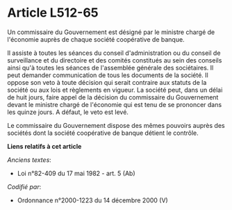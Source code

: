 # Article L512-65

Un commissaire du Gouvernement est désigné par le ministre chargé de l'économie auprès de chaque société coopérative de
banque.

Il assiste à toutes les séances du conseil d'administration ou du conseil de surveillance et du directoire et des comités
constitués au sein des conseils ainsi qu'à toutes les séances de l'assemblée générale des sociétaires. Il peut demander
communication de tous les documents de la société. Il oppose son veto à toute décision qui serait contraire aux statuts de la
société ou aux lois et règlements en vigueur. La société peut, dans un délai de huit jours, faire appel de la décision du
commissaire du Gouvernement devant le ministre chargé de l'économie qui est tenu de se prononcer dans les quinze jours. A
défaut, le veto est levé.

Le commissaire du Gouvernement dispose des mêmes pouvoirs auprès des sociétés dont la société coopérative de banque détient
le contrôle.

**Liens relatifs à cet article**

_Anciens textes_:

  - Loi n°82-409 du 17 mai 1982 - art. 5 (Ab)

_Codifié par_:

  - Ordonnance n°2000-1223 du 14 décembre 2000 (V)

